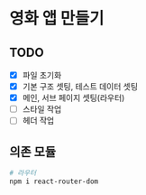 # 영화 앱 만들기
## TODO
- [x] 파일 초기화
- [x] 기본 구조 셋팅, 테스트 데이터 셋팅
- [x] 메인, 서브 페이지 셋팅(라우터)
- [ ] 스타일 작업
- [ ] 헤더 작업

## 의존 모듈
```bash
# 라우터
npm i react-router-dom
```